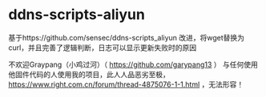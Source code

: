 # ddns-scripts-aliyun
基于https://github.com/sensec/ddns-scripts_aliyun 改进，将wget替换为curl，并且完善了逻辑判断，日志可以显示更新失败时的原因

不欢迎Graypang（小鸡过河）（ https://github.com/garypang13 ） 与任何使用他固件代码的人使用我的项目，此人人品恶劣至极， https://www.right.com.cn/forum/thread-4875076-1-1.html ，无法形容！
